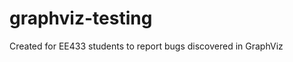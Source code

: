 graphviz-testing
================

Created for EE433 students to report bugs discovered in GraphViz
